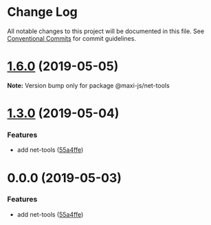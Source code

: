 # Change Log

All notable changes to this project will be documented in this file.
See [Conventional Commits](https://conventionalcommits.org) for commit guidelines.

# [1.6.0](https://github.com/kei-ito/maxi/compare/v1.5.0...v1.6.0) (2019-05-05)

**Note:** Version bump only for package @maxi-js/net-tools





# [1.3.0](https://github.com/kei-ito/maxi/compare/v1.2.3...v1.3.0) (2019-05-04)


### Features

* add net-tools ([55a4ffe](https://github.com/kei-ito/maxi/commit/55a4ffe))





<a name="0.0.0"></a>
# 0.0.0 (2019-05-03)


### Features

* add net-tools ([55a4ffe](https://github.com/kei-ito/maxi/commit/55a4ffe))
